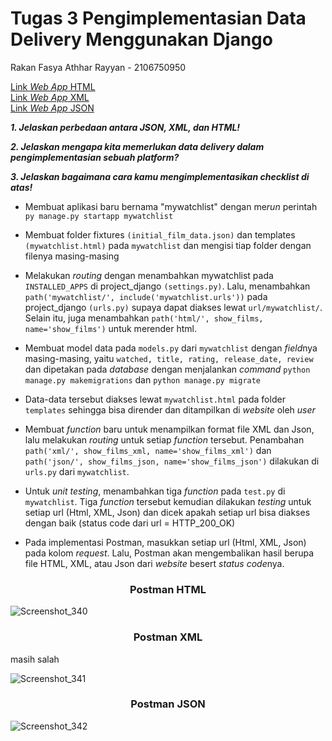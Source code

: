 # Tugas 3 Pengimplementasian Data Delivery Menggunakan Django
Rakan Fasya Athhar Rayyan - 2106750950

[Link *Web App* HTML](https://katalog-lab-rakan.herokuapp.com/mywatchlist/html/)\
[Link *Web App* XML](https://katalog-lab-rakan.herokuapp.com/mywatchlist/xml/)\
[Link *Web App* JSON](https://katalog-lab-rakan.herokuapp.com/mywatchlist/json/)

***1. Jelaskan perbedaan antara JSON, XML, dan HTML!***

***2. Jelaskan mengapa kita memerlukan data delivery dalam pengimplementasian sebuah platform?***

***3. Jelaskan bagaimana cara kamu mengimplementasikan checklist di atas!***

- Membuat aplikasi baru bernama "mywatchlist" dengan me*run* perintah `py manage.py startapp mywatchlist`
- Membuat folder fixtures `(initial_film_data.json)` dan templates `(mywatchlist.html)` pada `mywatchlist` dan mengisi tiap folder dengan filenya masing-masing
- Melakukan *routing* dengan menambahkan mywatchlist pada `INSTALLED_APPS` di project_django `(settings.py)`. Lalu, menambahkan `path('mywatchlist/', include('mywatchlist.urls'))` pada project_django `(urls.py)` supaya dapat diakses lewat `url/mywatchlist/`. Selain itu, juga menambahkan `path('html/', show_films, name='show_films')` untuk merender html.

- Membuat model data pada `models.py` dari `mywatchlist` dengan *field*nya masing-masing, yaitu `watched, title, rating, release_date, review` dan dipetakan pada *database* dengan menjalankan *command* `python manage.py makemigrations` dan `python manage.py migrate`

- Data-data tersebut diakses lewat `mywatchlist.html` pada folder `templates` sehingga bisa dirender dan ditampilkan di *website* oleh *user*

- Membuat *function* baru untuk menampilkan format file XML dan Json, lalu melakukan *routing* untuk setiap *function* tersebut. Penambahan `path('xml/', show_films_xml, name='show_films_xml')` dan `path('json/', show_films_json, name='show_films_json')` dilakukan di `urls.py` dari `mywatchlist`.

- Untuk *unit testing*, menambahkan tiga *function* pada `test.py` di `mywatchlist`. Tiga *function* tersebut kemudian dilakukan *testing* untuk setiap url (Html, XML, Json) dan dicek apakah setiap url bisa diakses dengan baik (status code dari url = HTTP_200_OK)

- Pada implementasi Postman, masukkan setiap url (Html, XML, Json) pada kolom *request*. Lalu, Postman akan mengembalikan hasil berupa file HTML, XML, atau Json dari *website* besert *status code*nya. 

<h3 align="center"> Postman HTML </h3>

![Screenshot_340](https://user-images.githubusercontent.com/101686378/191389836-d9ddf120-c25d-4062-a403-84081f60874b.png)

<h3 align="center"> Postman XML </h3> masih salah

![Screenshot_341](https://user-images.githubusercontent.com/101686378/191389852-913e41c7-d816-44e9-9495-4c361df77fc9.png)

<h3 align="center"> Postman JSON </h3>

![Screenshot_342](https://user-images.githubusercontent.com/101686378/191389883-1500f7ee-bc89-4b78-923e-be46b4eaa590.png)
